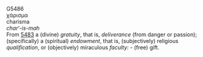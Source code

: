 G5486  
χάρισμα  
charisma  
*char‘-is-mah*  
From [5483](g5483) a (divine) *gratuity*, that is, *deliverance* (from
danger or passion); (specifically) a (spiritual) *endowment*, that is,
(subjectively) religious *qualification*, or (objectively) miraculous
*faculty:* - (free) gift.  
